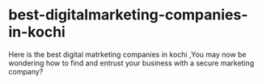 # best-digitalmarketing-companies-in-kochi
Here is the best digital matrketing companies in kochi ,You may now be wondering how to find and entrust your business with a secure marketing company? 
